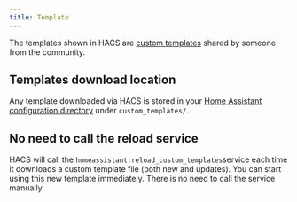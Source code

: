 ```yaml
---
title: Template
---
```


The templates shown in HACS are [custom templates](https://www.home-assistant.io/docs/configuration/templating/#reusing-templates) shared by someone from the community.

## Templates download location

Any template downloaded via HACS is stored in your [Home Assistant configuration directory](https://www.home-assistant.io/docs/configuration/#to-find-the-configuration-directory) under `custom_templates/`.

## No need to call the reload service

HACS will call the `homeassistant.reload_custom_templates`service each time it downloads a custom template file (both new and updates). You can start using this new template immediately. There is no need to call the service manually.
